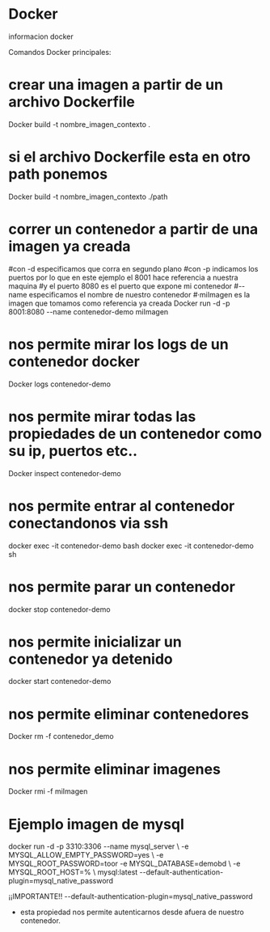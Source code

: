 # Docker
informacion docker

Comandos Docker principales:

# crear una imagen a partir de un archivo Dockerfile
Docker build -t nombre_imagen_contexto .

# si el archivo Dockerfile esta en otro path ponemos
Docker build -t nombre_imagen_contexto ./path

# correr un contenedor a partir de una imagen ya creada
#con -d especificamos que corra en segundo plano
#con -p indicamos los puertos por lo que en este ejemplo el 8001 hace referencia a nuestra maquina
#y el puerto 8080 es el puerto que expone mi contenedor
#--name especificamos el nombre de nuestro contenedor
#·miImagen es la imagen que tomamos como referencia ya creada
Docker run -d -p 8001:8080 --name contenedor-demo miImagen

# nos permite mirar los logs de un contenedor docker
Docker logs contenedor-demo

# nos permite mirar todas las propiedades de un contenedor como su ip, puertos etc..
Docker inspect contenedor-demo

# nos permite entrar al contenedor conectandonos via ssh
docker exec -it contenedor-demo bash
docker exec -it contenedor-demo sh

# nos permite parar un contenedor
docker stop contenedor-demo

# nos permite inicializar un contenedor ya detenido
docker start contenedor-demo

# nos permite eliminar contenedores
Docker rm -f contenedor_demo

# nos permite eliminar imagenes
Docker rmi -f miImagen

# Ejemplo imagen de mysql

docker run -d -p 3310:3306 --name mysql_server \ -e MYSQL_ALLOW_EMPTY_PASSWORD=yes \ -e MYSQL_ROOT_PASSWORD=toor -e MYSQL_DATABASE=demobd \ -e MYSQL_ROOT_HOST=% \ mysql:latest --default-authentication-plugin=mysql_native_password

¡¡IMPORTANTE!!
--default-authentication-plugin=mysql_native_password 
* esta propiedad nos permite autenticarnos desde afuera de nuestro contenedor.





